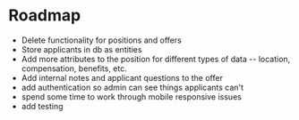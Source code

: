 # Roadmap

- Delete functionality for positions and offers
- Store applicants in db as entities
- Add more attributes to the position for different types of data -- location, compensation, benefits, etc.
- Add internal notes and applicant questions to the offer
- add authentication so admin can see things applicants can't
- spend some time to work through mobile responsive issues
- add testing